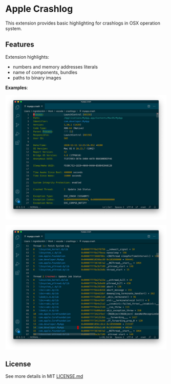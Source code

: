 # Apple Crashlog

This extension provides basic highlighting for crashlogs in OSX operation system.

## Features

Extension highlights:

* numbers and memory addresses literals
* name of components, bundles
* paths to binary images

**Examples**:

![Example 1](images/demo1.png)

![Example 2](images/demo2.png)

## License

See more details in MIT [LICENSE.md](LICENSE)